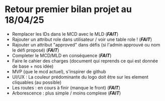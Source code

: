 # Retour premier bilan projet au 18/04/25

- Remplacer les IDs dans le MCD avec le MLD (**_FAIT_**)
- Rajouter un attribut role dans utilisateur / voir une table role ! (**_FAIT_**)
- Rajouter un attribut "approved" dans défis (si l'admin approuvé ou nom le défi proposé) (**_FAIT_**)
- Completer le MCD/MLD en conséquence (**_FAIT_**)
- Faire le cahier des charges (document qui reprends ce qui est donnée de base + nos idée)
- MVP (que le mcd actuel), s'inspirer de github
- UI/UX : La couleur prédominante du logo doit être sur les element cliquables (au possible)
- Les routes : en cours à finir (manque le front) (**_FAIT_**)
- Arborescence : plus simple / moins complexe (**_FAIT_**)
